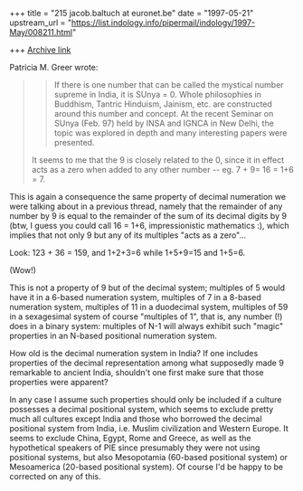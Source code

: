 +++
title = "215 jacob.baltuch at euronet.be"
date = "1997-05-21"
upstream_url = "https://list.indology.info/pipermail/indology/1997-May/008211.html"

+++
[Archive link](https://list.indology.info/pipermail/indology/1997-May/008211.html)

Patricia M. Greer wrote:

>> If there is one number that can be called the mystical number
>> supreme in India, it is SUnya = 0.  Whole philosophies
>> in Buddhism, Tantric Hinduism, Jainism, etc. are constructed
>> around this number and concept.  At the recent Seminar on SUnya
>> (Feb. 97) held by INSA and IGNCA in New Delhi,  the topic was
>> explored in depth and many interesting papers were presented.
>>
>It seems to me that the 9 is closely related to the 0,
>since it in effect acts as a zero when added to any other
>number -- eg.  7 + 9= 16 = 1+6 = 7.

This is again a consequence the same property of decimal
numeration we were talking about in a previous thread,
namely that the remainder of any number by 9 is equal to
the remainder of the sum of its decimal digits by 9
(btw, I guess you could call 16 = 1+6, impressionistic
mathematics :), which implies that not only 9 but any of its
multiples "acts as a zero"...

Look: 123 + 36 = 159, and 1+2+3=6 while 1+5+9=15 and 1+5=6.

(Wow!)

This is not a property of 9 but of the decimal system;
multiples of 5 would have it in a 6-based numeration system,
multiples of 7 in a 8-based numeration system, multiples of 11
in a duodecimal system, multiples of 59 in a sexagesimal system
of course "multiples of 1", that is, any number (!) does in a binary
system: multiples of N-1 will always exhibit such "magic" properties
in an N-based positional numeration system.

How old is the decimal numeration system in India? If one includes
properties of the decimal representation among what supposedly
made 9 remarkable to ancient India, shouldn't one first make sure
that those properties were apparent?

In any case I assume such properties should only be included if
a culture possesses a decimal positional system, which seems to
exclude pretty much all cultures except India and those who borrowed
the decimal positional system from India, i.e. Muslim civilization
and Western Europe. It seems to exclude China, Egypt, Rome and
Greece, as well as the hypothetical speakers of PIE since presumably
they were not using positional systems, but also Mesopotamia
(60-based positional system) or Mesoamerica (20-based positional
system). Of course I'd be happy to be corrected on any of this.










